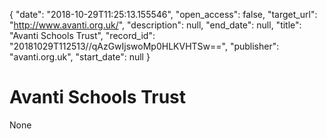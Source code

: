 {
  "date": "2018-10-29T11:25:13.155546", 
  "open_access": false, 
  "target_url": "http://www.avanti.org.uk/", 
  "description": null, 
  "end_date": null, 
  "title": "Avanti Schools Trust", 
  "record_id": "20181029T112513//qAzGwIjswoMp0HLKVHTSw==", 
  "publisher": "avanti.org.uk", 
  "start_date": null
}

# Avanti Schools Trust

None